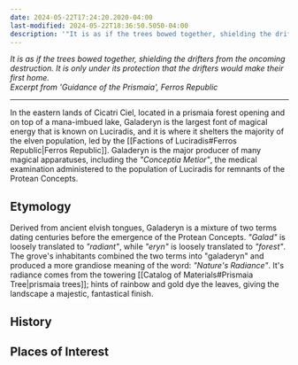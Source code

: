 ```yaml
---
date: 2024-05-22T17:24:20.2020-04:00
last-modified: 2024-05-22T18:36:50.5050-04:00
description: '"It is as if the trees bowed together, shielding the drifters from the oncoming destruction. It is only under its protection that the drifters would make their first home."'
---
```

*It is as if the trees bowed together, shielding the drifters from the oncoming destruction. It is only under its protection that the drifters would make their first home.*  
*Excerpt from 'Guidance of the Prismaia', Ferros Republic*

---
In the eastern lands of Cicatri Ciel, located in a prismaia forest opening and on top of a mana-imbued lake, Galaderyn is the largest font of magical energy that is known on Luciradis, and it is where it shelters the majority of the elven population, led by the [[Factions of Luciradis#Ferros Republic|Ferros Republic]]. Galaderyn is the major producer of many magical apparatuses, including the *"Conceptia Metior"*, the medical examination administered to the population of Luciradis for remnants of the Protean Concepts.
## Etymology

Derived from ancient elvish tongues, Galaderyn is a mixture of two terms dating centuries before the emergence of the Protean Concepts. *"Galad"* is loosely translated to *"radiant"*, while *"eryn"* is loosely translated to *"forest"*. The grove's inhabitants combined the two terms into "galaderyn" and produced a more grandiose meaning of the word: *"Nature's Radiance"*. It's radiance comes from the towering [[Catalog of Materials#Prismaia Tree|prismaia trees]]; hints of rainbow and gold dye the leaves, giving the landscape a majestic, fantastical finish.
## History

## Places of Interest
